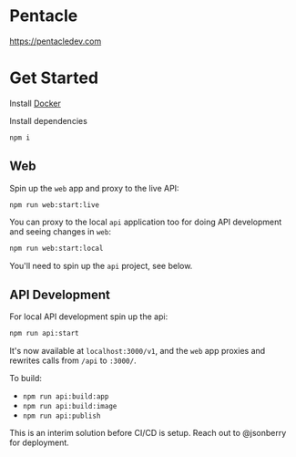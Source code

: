 # Pentacle
https://pentacledev.com

# Get Started
Install [Docker](https://www.docker.com/get-started)

Install dependencies
```bash
npm i
```

## Web
Spin up the `web` app and proxy to the live API:
```bash
npm run web:start:live
```

You can proxy to the local `api` application too for doing API development and seeing changes in `web`:
```bash
npm run web:start:local
```
You'll need to spin up the `api` project, see below.

## API Development
For local API development spin up the api:
```bash
npm run api:start
```

It's now available at `localhost:3000/v1`, and the `web` app proxies and rewrites calls from `/api` to `:3000/`.

To build:
- `npm run api:build:app`
- `npm run api:build:image`
- `npm run api:publish`

This is an interim solution before CI/CD is setup.
Reach out to @jsonberry for deployment.
